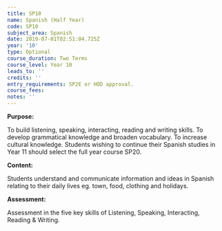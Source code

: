 ```yaml
---
title: SP10
name: Spanish (Half Year)
code: SP10
subject_area: Spanish
date: 2019-07-01T02:51:04.725Z
year: '10'
type: Optional
course_duration: Two Terms
course_level: Year 10
leads_to: ''
credits: ''
entry_requirements: SP2E or HOD approval.
course_fees: 
notes: ''
---
```

**Purpose:**

To build listening, speaking, interacting, reading and writing skills. To develop grammatical knowledge and broaden vocabulary. To increase cultural knowledge. Students wishing to continue their Spanish studies in Year 11 should select the full year course SP20.

**Content:**

Students understand and communicate information and ideas in Spanish relating to their daily lives eg. town, food, clothing and holidays.

**Assessment:**

Assessment in the five key skills of Listening, Speaking, Interacting, Reading & Writing.
